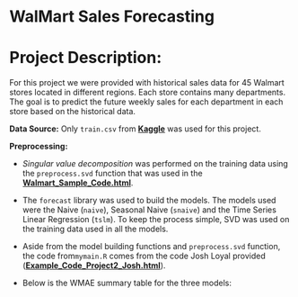 # WalMart Sales Forecasting

# Project Description:

For this project we were provided with historical sales data for 45 Walmart stores located in different regions. Each store contains many departments. The goal is to predict the future weekly sales for each department in each store based on the historical data.

**Data Source:** Only `train.csv` from **[Kaggle](https://www.kaggle.com/c/walmart-recruiting-store-sales-forecasting)** was used for this project.

**Preprocessing:** 

- *Singular value decomposition* was performed on the training data using the `preprocess.svd` function that was used in the **[Walmart_Sample_Code.html](https://piazza.com/class_profile/get_resource/jky28ddlhmu2r8/jl33k19o30k5gi)**.

- The `forecast` library was used to build the models. The models used were the Naive (`naive`), Seasonal Naive (`snaive`) and the Time Series Linear Regression (`tslm`). To keep the process simple, SVD was used on the training data used in all the models.

- Aside from the model building functions and `preprocess.svd` function, the code from`mymain.R` comes from the code Josh Loyal provided (**[Example_Code_Project2_Josh.html](https://piazza.com/class_profile/get_resource/jky28ddlhmu2r8/jnqq1kbkbx6yy)**). 

- Below is the WMAE summary table for the three models:

